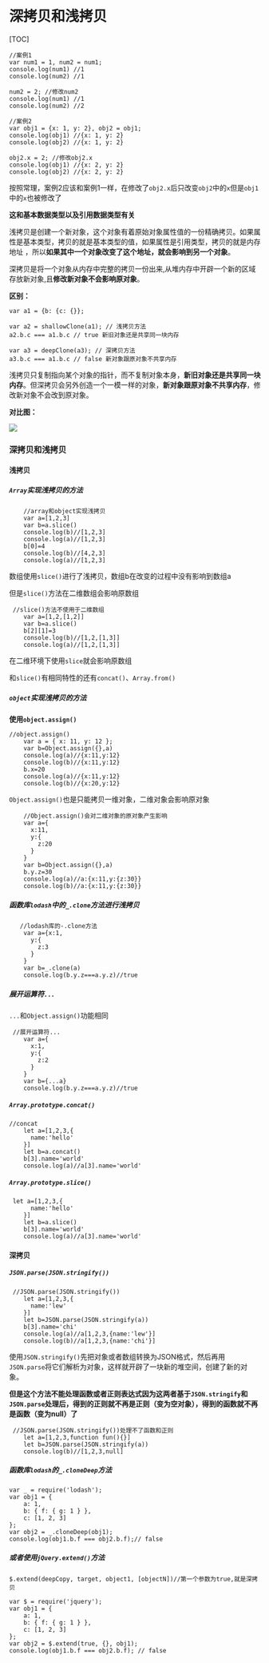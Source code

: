 # 深拷贝和浅拷贝



[TOC]

```
//案例1
var num1 = 1, num2 = num1;
console.log(num1) //1
console.log(num2) //1

num2 = 2; //修改num2
console.log(num1) //1
console.log(num2) //2

//案例2
var obj1 = {x: 1, y: 2}, obj2 = obj1;
console.log(obj1) //{x: 1, y: 2}
console.log(obj2) //{x: 1, y: 2}

obj2.x = 2; //修改obj2.x
console.log(obj1) //{x: 2, y: 2}
console.log(obj2) //{x: 2, y: 2}
```

按照常理，案例2应该和案例1一样，在修改了`obj2.x`后只改变`obj2`中的`x`但是`obj1`中的`x`也被修改了

**这和基本数据类型以及引用数据类型有关**

浅拷贝是创建一个新对象，这个对象有着原始对象属性值的一份精确拷贝。如果属性是基本类型，拷贝的就是基本类型的值，如果属性是引用类型，拷贝的就是内存地址 ，所以**如果其中一个对象改变了这个地址，就会影响到另一个对象**。

深拷贝是将一个对象从内存中完整的拷贝一份出来,从堆内存中开辟一个新的区域存放新对象,且**修改新对象不会影响原对象**。

**区别：**

```
var a1 = {b: {c: {}};

var a2 = shallowClone(a1); // 浅拷贝方法
a2.b.c === a1.b.c // true 新旧对象还是共享同一块内存

var a3 = deepClone(a3); // 深拷贝方法
a3.b.c === a1.b.c // false 新对象跟原对象不共享内存
```

浅拷贝只复制指向某个对象的指针，而不复制对象本身，**新旧对象还是共享同一块内存**。但深拷贝会另外创造一个一模一样的对象，**新对象跟原对象不共享内存**，修改新对象不会改到原对象。

**对比图：**

![](D:\VsCodeWorkSpace\LearningRecord\前端学习记录\笔记\src\深拷贝和浅拷贝.png)

### 深拷贝和浅拷贝

#### 浅拷贝

##### **`Array`实现浅拷贝的方法**

```
    //array和object实现浅拷贝
    var a=[1,2,3]
    var b=a.slice()
    console.log(b)//[1,2,3]
    console.log(a)//[1,2,3]
    b[0]=4
    console.log(b)//[4,2,3]
    console.log(a)//[1,2,3]
```

数组使用`slice()`进行了浅拷贝，数组b在改变的过程中没有影响到数组a

但是`slice()`方法在二维数组会影响原数组

```
 //slice()方法不使用于二维数组
    var a=[1,2,[1,2]]
    var b=a.slice()
    b[2][1]=3
    console.log(b)//[1,2,[1,3]]
    console.log(a)//[1,2,[1,3]]
```

在二维环境下使用`slice`就会影响原数组

和`slice()`有相同特性的还有`concat()`、`Array.from() `

##### **`object`实现浅拷贝的方法**

**使用`object.assign()`**

```
//object.assign()
    var a = { x: 11, y: 12 };
    var b=Object.assign({},a)
    console.log(a)//{x:11,y:12}
    console.log(b)//{x:11,y:12}
    b.x=20
    console.log(a)//{x:11,y:12}
    console.log(b)//{x:20,y:12}
```

`Object.assign()`也是只能拷贝一维对象，二维对象会影响原对象

```
    //Object.assign()会对二维对象的原对象产生影响
    var a={
      x:11,
      y:{
        z:20
      }
    }
    var b=Object.assign({},a)
    b.y.z=30
    console.log(a)//a:{x:11,y:{z:30}}
    console.log(b)//a:{x:11,y:{z:30}}
```

##### 函数库`lodash`中的`_.clone`方法进行浅拷贝

```
   //lodash库的-.clone方法
    var a={x:1,
      y:{
        z:3
      }
    }
    var b=_.clone(a)
    console.log(b.y.z===a.y.z)//true
```

##### 展开运算符`...`

`...`和`Object.assign()`功能相同

```
 //展开运算符...
    var a={
      x:1,
      y:{
        z:2
      }
    }
    var b={...a}
    console.log(b.y.z===a.y.z)//true
```

##### `Array.prototype.concat()`

```
//concat
    let a=[1,2,3,{
      name:'hello'
    }]
    let b=a.concat()
    b[3].name='world'
    console.log(a)//a[3].name='world'
```

##### `Array.prototype.slice()`

```
 let a=[1,2,3,{
      name:'hello'
    }]
    let b=a.slice()
    b[3].name='world'
    console.log(a)//a[3].name='world'
```

#### 深拷贝

##### `JSON.parse(JSON.stringify())`

```
 //JSON.parse(JSON.stringify())
    let a=[1,2,3,{
      name:'lew'
    }]
    let b=JSON.parse(JSON.stringify(a))
    b[3].name='chi'
    console.log(a)//a[1,2,3,{name:'lew'}]
    console.log(b)//a[1,2,3,{name:'chi'}]
```

使用`JSON.stringify()`先把对象或者数组转换为JSON格式，然后再用`JSON.parse`将它们解析为对象，这样就开辟了一块新的堆空间，创建了新的对象。

**但是这个方法不能处理函数或者正则表达式因为这两者基于`JSON.stringify`和`JSON.parse`处理后，得到的正则就不再是正则（变为空对象），得到的函数就不再是函数（变为null）了**

```
 //JSON.parse(JSON.stringify())处理不了函数和正则
    let a=[1,2,3,function fun(){}]
    let b=JSON.parse(JSON.stringify(a))
    console.log(b)//[1,2,3,null]
```

##### 函数库`lodash`的`_.cloneDeep`方法

```
var _ = require('lodash');
var obj1 = {
    a: 1,
    b: { f: { g: 1 } },
    c: [1, 2, 3]
};
var obj2 = _.cloneDeep(obj1);
console.log(obj1.b.f === obj2.b.f);// false
```

##### 或者使用`jQuery.extend()`方法

```
$.extend(deepCopy, target, object1, [objectN])//第一个参数为true,就是深拷贝
```

```
var $ = require('jquery');
var obj1 = {
    a: 1,
    b: { f: { g: 1 } },
    c: [1, 2, 3]
};
var obj2 = $.extend(true, {}, obj1);
console.log(obj1.b.f === obj2.b.f); // false
```

